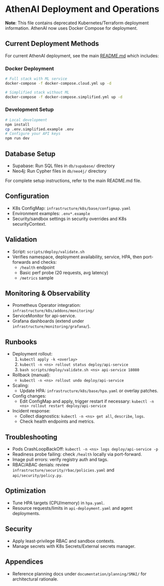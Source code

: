 # AthenAI Deployment and Operations

**Note**: This file contains deprecated Kubernetes/Terraform deployment information. AthenAI now uses Docker Compose for deployment.

## Current Deployment Methods

For current AthenAI deployment, see the main [README.md](../../README.md) which includes:

### Docker Deployment
```bash
# Full stack with ML service
docker-compose -f docker-compose.cloud.yml up -d

# Simplified stack without ML
docker-compose -f docker-compose.simplified.yml up -d
```

### Development Setup
```bash
# Local development
npm install
cp .env.simplified.example .env
# Configure your API keys
npm run dev
```

## Database Setup
- Supabase: Run SQL files in `db/supabase/` directory
- Neo4j: Run Cypher files in `db/neo4j/` directory

For complete setup instructions, refer to the main README.md file.

## Configuration
- K8s ConfigMap: `infrastructure/k8s/base/configmap.yaml`
- Environment examples: `.env*.example`
- Security/sandbox settings in security overrides and K8s securityContext.

## Validation
- Script: `scripts/deploy/validate.sh`
- Verifies namespace, deployment availability, service, HPA, then port-forwards and checks:
  - `/health` endpoint
  - Basic perf probe (20 requests, avg latency)
  - `/metrics` sample

## Monitoring & Observability
- Prometheus Operator integration: `infrastructure/k8s/addons/monitoring/`
- ServiceMonitor for api-service.
- Grafana dashboards (extend under `infrastructure/monitoring/grafana/`).

## Runbooks
- Deployment rollout:
  1) `kubectl apply -k <overlay>`
  2) `kubectl -n <ns> rollout status deploy/api-service`
  3) `bash scripts/deploy/validate.sh <ns> api-service 18080`
- Rollback (manual):
  - `kubectl -n <ns> rollout undo deploy/api-service`
- Scaling:
  - Update HPA: `infrastructure/k8s/base/hpa.yaml` or overlay patches.
- Config changes:
  - Edit ConfigMap and apply, trigger restart if necessary: `kubectl -n <ns> rollout restart deploy/api-service`
- Incident response:
  - Collect diagnostics: `kubectl -n <ns> get all`, `describe`, `logs`.
  - Check health endpoints and metrics.

## Troubleshooting
- Pods CrashLoopBackOff: `kubectl -n <ns> logs deploy/api-service -p`
- Readiness probe failing: check `/health` locally via port-forward.
- Image pull errors: verify registry auth and tags.
- RBAC/ABAC denials: review `infrastructure/security/rbac/policies.yaml` and `api/security/policy.py`.

## Optimization
- Tune HPA targets (CPU/memory) in `hpa.yaml`.
- Resource requests/limits in `api-deployment.yaml` and agent deployments.

## Security
- Apply least-privilege RBAC and sandbox contexts.
- Manage secrets with K8s Secrets/External secrets manager.

## Appendices
- Reference planning docs under `documentation/planning/SMAI/` for architectural rationale.
